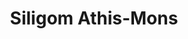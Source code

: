 ---
title: "Siligom Athis-Mons"
url: /athis-mons/siligom-athis-mons/
shop: réparation de voitures
---